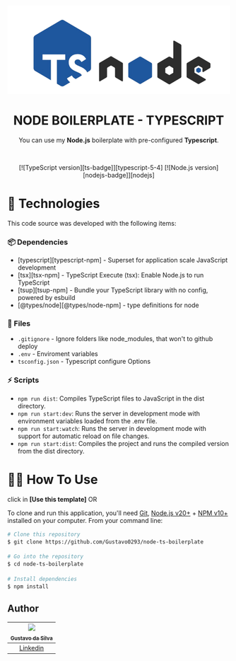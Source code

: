 <div align="center">

  <img src="./.github/assets/node_type.png" alt="Logo" height="200">
  <h1 align="center"><strong>NODE BOILERPLATE - TYPESCRIPT</strong></h1>
  <p align="center">
	  You can use my <b>Node.js</b> boilerplate with pre-configured <b>Typescript</b>.
  </p>

</div>

<br />

  <!-- Badges -->
<div align="center">
  
  [![TypeScript version][ts-badge]][typescript-5-4]
  [![Node.js version][nodejs-badge]][nodejs]

</div>

# 🚀 Technologies

This code source was developed with the following items:

### 📦 Dependencies

- [typescript][typescript-npm] - Superset for application scale JavaScript development
- [tsx][tsx-npm] - TypeScript Execute (tsx): Enable Node.js to run TypeScript
- [tsup][tsup-npm] - Bundle your TypeScript library with no config, powered by esbuild
- [@types/node][@types/node-npm] - type definitions for node

### 📄 Files

- `.gitignore` - Ignore folders like node_modules, that won't to github deploy
- `.env` - Enviroment variables
- `tsconfig.json` - Typescript configure Options

### ⚡ Scripts

- `npm run dist`: Compiles TypeScript files to JavaScript in the dist directory.
- `npm run start:dev`: Runs the server in development mode with environment variables loaded from the .env file.
- `npm run start:watch`: Runs the server in development mode with support for automatic reload on file changes.
- `npm run start:dist`: Compiles the project and runs the compiled version from the dist directory.

# 👨‍💻 How To Use

click in **[Use this template]** OR

To clone and run this application, you'll need [Git](https://git-scm.com), [Node.js v20+](https://nodejs.org/en/) + [NPM v10+](https://nodejs.org/en/) installed on your computer. From your command line:

```bash
# Clone this repository
$ git clone https://github.com/Gustavo0293/node-ts-boilerplate

# Go into the repository
$ cd node-ts-boilerplate

# Install dependencies
$ npm install
```

## Author

| [<img src="https://avatars.githubusercontent.com/u/141289005?s=400&u=682bbd3ae00ebf50d2fd95e1460777bb4eb5b726&v=4"><br><sub>Gustavo da Silva</sub>](https://github.com/Gustavo0293) |
| :---------------------------------------------------------------------------------------------------------------------------------------: |
|                                            [Linkedin](https://www.linkedin.com/in/gustavo-da-silva-a199942b9/)                                             |

